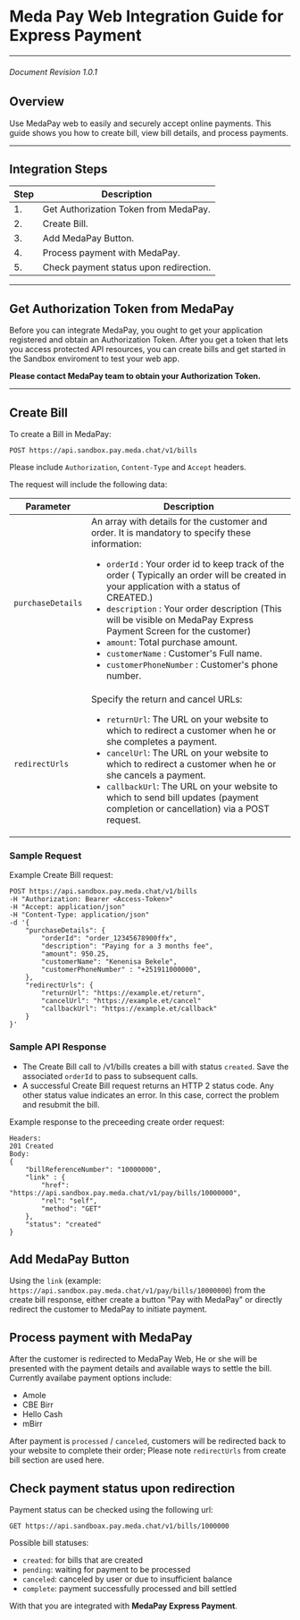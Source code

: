 # Meda Pay Web Integration Guide for Express Payment
---
###### Document Revision 1.0.1

## Overview

Use MedaPay web to easily and securely accept online payments. This guide shows you how to create bill, view bill details, and process payments.

---

## Integration Steps

| Step | Description                            |
| ---- | -------------------------------------- |
| 1.   | Get Authorization Token from MedaPay.  |
| 2.   | Create Bill.                           |
| 3.   | Add MedaPay Button.                    |
| 4.   | Process payment with MedaPay.          |
| 5.   | Check payment status upon redirection. |

---

## Get Authorization Token from MedaPay

Before you can integrate MedaPay, you ought to get your application registered and obtain an Authorization Token. After you get a token that lets you access protected API resources, you can create bills and get started in the Sandbox enviroment to test your web app.

**Please contact MedaPay team to obtain your Authorization Token.**

---

## Create Bill

To create a Bill in MedaPay:

```
POST https://api.sandbox.pay.meda.chat/v1/bills
```

Please include `Authorization`, `Content-Type` and `Accept` headers.

The request will include the following data:

| Parameter         | Description                                                                                                                                                                                                                                                                                                                                                                                                                                                                                                                          |
| ----------------- | ------------------------------------------------------------------------------------------------------------------------------------------------------------------------------------------------------------------------------------------------------------------------------------------------------------------------------------------------------------------------------------------------------------------------------------------------------------------------------------------------------------------------------------ |
| `purchaseDetails` | An array with details for the customer and order. It is mandatory to specify these information: <ul><li>`orderId` : Your order id to keep track of the order ( Typically an order will be created in your application with a status of CREATED.)</li><li>`description` : Your order description (This will be visible on MedaPay Express Payment Screen for the customer)</li><li>`amount`: Total purchase amount.</li><li>`customerName` : Customer's Full name.</li><li>`customerPhoneNumber` : Customer's phone number.</li></ul> |
| `redirectUrls`    | Specify the return and cancel URLs:<ul><li>`returnUrl`: The URL on your website to which to redirect a customer when he or she completes a payment.</li><li>`cancelUrl`: The URL on your website to which to redirect a customer when he or she cancels a payment.</li><li>`callbackUrl`: The URL on your website to which to send bill updates (payment completion or cancellation) via a POST request.</li></ul>                                                                                                                                                                                                                                                         |

### Sample Request

Example Create Bill request:

```
POST https://api.sandbox.pay.meda.chat/v1/bills
-H "Authorization: Bearer <Access-Token>"
-H "Accept: application/json"
-H "Content-Type: application/json"
-d '{
    "purchaseDetails": {
        "orderId": "order_12345678900ffx",
        "description": "Paying for a 3 months fee",
        "amount": 950.25,
        "customerName": "Kenenisa Bekele",
        "customerPhoneNumber" : "+251911000000",
    },
    "redirectUrls": {
        "returnUrl": "https://example.et/return",
        "cancelUrl": "https://example.et/cancel"
        "callbackUrl": "https://example.et/callback"
    }
}'
```

### Sample API Response

- The Create Bill call to /v1/bills creates a bill with status `created`. Save the associated `orderId` to pass to subsequent calls.
- A successful Create Bill request returns an HTTP 2<nn> status code. Any other status value indicates an error. In this case, correct the problem and resubmit the bill.

Example response to the preceeding create order request:

```
Headers:
201 Created
Body:
{
    "billReferenceNumber": "10000000",
    "link" : {
        "href": "https://api.sandbox.pay.meda.chat/v1/pay/bills/10000000",
        "rel": "self",
        "method": "GET"
    },
    "status": "created"
}
```

## Add MedaPay Button

Using the `link` (example: `https://api.sandbox.pay.meda.chat/v1/pay/bills/10000000`) from the create bill response, either create a button "Pay with MedaPay" or directly redirect the customer to MedaPay to initiate payment.

## Process payment with MedaPay

After the customer is redirected to MedaPay Web, He or she will be presented with the payment details and available ways to settle the bill. Currently availabe payment options include:

- Amole
- CBE Birr
- Hello Cash
- mBirr

After payment is `processed` / `canceled`, customers will be redirected back to your website to complete their order; Please note `redirectUrls` from create bill section are used here.

## Check payment status upon redirection

Payment status can be checked using the following url:

```
GET https://api.sandboax.pay.meda.chat/v1/bills/1000000
```

Possible bill statuses:

- `created`: for bills that are created
- `pending`: waiting for payment to be processed
- `canceled`: canceled by user or due to insufficient balance
- `complete`: payment successfully processed and bill settled

With that you are integrated with **MedaPay Express Payment**.
